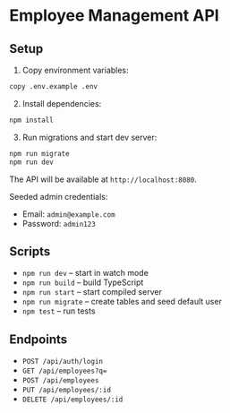 # Employee Management API

## Setup

1. Copy environment variables:

```bash
copy .env.example .env
```

2. Install dependencies:

```bash
npm install
```

3. Run migrations and start dev server:

```bash
npm run migrate
npm run dev
```

The API will be available at `http://localhost:8080`.

Seeded admin credentials:
- Email: `admin@example.com`
- Password: `admin123`

## Scripts
- `npm run dev` – start in watch mode
- `npm run build` – build TypeScript
- `npm run start` – start compiled server
- `npm run migrate` – create tables and seed default user
- `npm test` – run tests

## Endpoints
- `POST /api/auth/login`
- `GET /api/employees?q=`
- `POST /api/employees`
- `PUT /api/employees/:id`
- `DELETE /api/employees/:id`